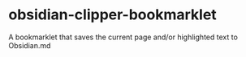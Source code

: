 # obsidian-clipper-bookmarklet
A bookmarklet that saves the current page and/or highlighted text to Obsidian.md
